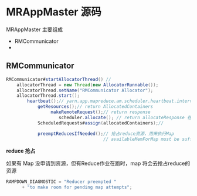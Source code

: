 # MRAppMaster 源码

MRAppMaster 主要组成

* RMCommunicator
* 





## RMCommunicator

```java
RMCommunicator#startAllocatorThread() //
    allocatorThread = new Thread(new AllocatorRunnable());
    allocatorThread.setName("RMCommunicator Allocator");
    allocatorThread.start();
        heartbeat();// yarn.app.mapreduce.am.scheduler.heartbeat.interval-ms=1000
            getResources();// return AllocatedContainers
                 makeRemoteRequest();// return response
                    scheduler.allocate(); // return allocateResponse 在这里通过与ResourceManager通过RPC交互
            ScheduledRequests#assign(allocatedContainers);//

            preemptReducesIfNeeded();// 抢占reduce资源，用来执行Map 
                                     // availableMemForMap must be sufficient to run at least 1 map

```



**reduce 抢占**

如果有 Map 没申请到资源，但有Reduce作业在跑时，map 将会去抢占reduce的资源

```java
RAMPDOWN_DIAGNOSTIC = "Reducer preempted "
      + "to make room for pending map attempts";
```

